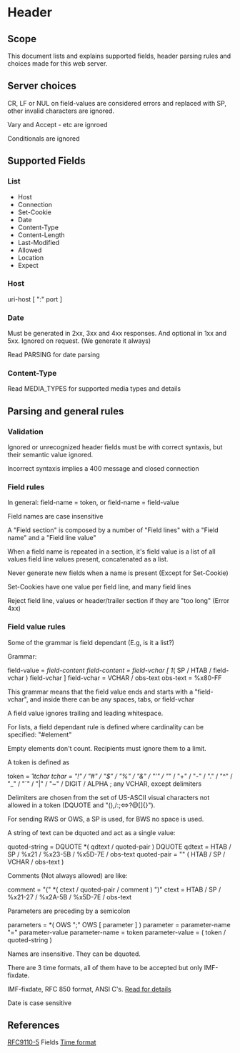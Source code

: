# Header

## Scope

This document lists and explains supported fields, header parsing rules and choices made for this web server.

## Server choices

CR, LF or NUL on field-values are considered errors and replaced with SP, other invalid characters are ignored.

Vary and Accept - etc are ignroed

Conditionals are ignored

## Supported Fields

### List

- Host 
- Connection
- Set-Cookie
- Date
- Content-Type
- Content-Length
- Last-Modified
- Allowed
- Location
- Expect

### Host

uri-host [ ":" port ]

### Date

Must be generated in 2xx, 3xx and 4xx responses. And optional in 1xx and 5xx. Ignored on request. (We generate it always)

Read PARSING for date parsing

### Content-Type

Read MEDIA_TYPES for supported media types and details

## Parsing and general rules

### Validation

Ignored or unrecognized header fields must be with correct syntaxis, but their semantic value ignored. 

Incorrect syntaxis implies a 400 message and closed connection

### Field rules

In general:   field-name = token, or field-name = field-value

Field names are case insensitive

A "Field section" is composed by a number of "Field lines" with a "Field name" and a "Field line value"

When a field name is repeated in a section, it's field value is a list of all values field line values present, concatenated as a list.

Never generate new fields when a name is present (Except for Set-Cookie)

Set-Cookies have one value per field line, and many field lines

Reject field line, values or header/trailer section if they are "too long" (Error 4xx)

### Field value rules

Some of the grammar is field dependant (E.g, is it a list?)

Grammar:

field-value    = *field-content
field-content  = field-vchar [ 1*( SP / HTAB / field-vchar ) field-vchar ]
field-vchar    = VCHAR / obs-text
obs-text       = %x80-FF

This grammar means that the field value ends and starts with a "field-vchar", and inside there can be any spaces, tabs, or field-vchar

A field value ignores trailing and leading whitespace.

For lists, a field dependant rule is defined where cardinality can be specified: "<n>#<m>element"

Empty elements don't count. Recipients must ignore them to a limit. 

A token is defined as 

  token          = 1*tchar
  tchar          = "!" / "#" / "$" / "%" / "&" / "'" / "*"  / "+" / "-" / "." / "^" / "_" / "`" / "|" / "~" / DIGIT / ALPHA ; any VCHAR, except delimiters

Delimiters are chosen from the set of US-ASCII visual characters not allowed in a token (DQUOTE and "(),/:;<=>?@[\]{}").

For sending RWS or OWS, a SP is used, for BWS no space is used.

A string of text can be dquoted and act as a single value:

  quoted-string  = DQUOTE *( qdtext / quoted-pair ) DQUOTE
  qdtext         = HTAB / SP / %x21 / %x23-5B / %x5D-7E / obs-text
  quoted-pair    = "\" ( HTAB / SP / VCHAR / obs-text )

Comments (Not always allowed) are like:

  comment        = "(" *( ctext / quoted-pair / comment ) ")"
  ctext          = HTAB / SP / %x21-27 / %x2A-5B / %x5D-7E / obs-text

Parameters are preceding by a semicolon

parameters      = *( OWS ";" OWS [ parameter ] )
parameter       = parameter-name "=" parameter-value
parameter-name  = token
parameter-value = ( token / quoted-string )

Names are insensitive. They can be dquoted.

There are 3 time formats, all of them have to be accepted but only IMF-fixdate.

IMF-fixdate, RFC 850 format, ANSI C's. [Read for details](https://datatracker.ietf.org/doc/html/rfc9110#name-date-time-formats)

Date is case sensitive

## References

[RFC9110-5](https://datatracker.ietf.org/doc/html/rfc9110#name-fields) Fields
[Time format](https://datatracker.ietf.org/doc/html/rfc9110#name-date-time-formats)
